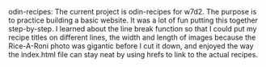 odin-recipes: 
The current project is odin-recipes for w7d2. The purpose is to practice building a basic website.
It was a lot of fun putting this together step-by-step. I learned about the line break function so that I could put my recipe titles on different lines, the width and length of images because the Rice-A-Roni photo was gigantic before I cut it down, and enjoyed the way the index.html file can stay neat by using hrefs to link to the actual recipes.
